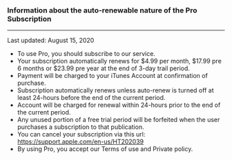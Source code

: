 ### Information about the auto-renewable nature of the Pro Subscription
___
Last updated: August 15, 2020

+ To use Pro, you should subscribe to our service.
+ Your subscription automatically renews for $4.99 per month, $17.99 pre 6 months or $23.99 pre year at the end of 3-day trail period.
+ Payment will be charged to your iTunes Account at confirmation of purchase.
+ Subscription automatically renews unless auto-renew is turned off at least 24-hours before the end of the current period.
+ Account will be charged for renewal within 24-hours prior to the end of the current period.
+ Any unused portion of a free trial period will be forfeited when the user purchases a subscription to that publication.
+ You can cancel your subscription via this url: https://support.apple.com/en-us/HT202039
+ By using Pro, you accept our Terms of use and Private policy.